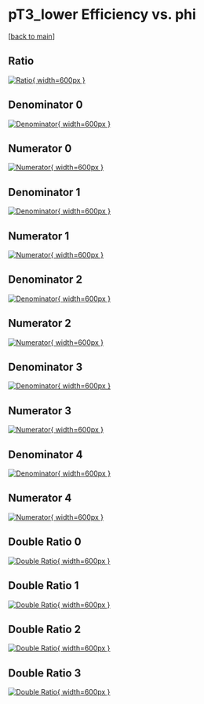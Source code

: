 # pT3_lower Efficiency vs. phi

[[back to main](./)]



## Ratio

[![Ratio](../mtv/var/pT3_lower_xtr_211_0_eff_phi.png){ width=600px }](../mtv/var/pT3_lower_xtr_211_0_eff_phi.pdf)

## Denominator 0

[![Denominator](../mtv/den/pT3_lower_xtr_211_0_eff_phi_den0.png){ width=600px }](../mtv/den/pT3_lower_xtr_211_0_eff_phi_den0.pdf)

## Numerator 0

[![Numerator](../mtv/num/pT3_lower_xtr_211_0_eff_phi_num0.png){ width=600px }](../mtv/num/pT3_lower_xtr_211_0_eff_phi_num0.pdf)

## Denominator 1

[![Denominator](../mtv/den/pT3_lower_xtr_211_0_eff_phi_den1.png){ width=600px }](../mtv/den/pT3_lower_xtr_211_0_eff_phi_den1.pdf)

## Numerator 1

[![Numerator](../mtv/num/pT3_lower_xtr_211_0_eff_phi_num1.png){ width=600px }](../mtv/num/pT3_lower_xtr_211_0_eff_phi_num1.pdf)

## Denominator 2

[![Denominator](../mtv/den/pT3_lower_xtr_211_0_eff_phi_den2.png){ width=600px }](../mtv/den/pT3_lower_xtr_211_0_eff_phi_den2.pdf)

## Numerator 2

[![Numerator](../mtv/num/pT3_lower_xtr_211_0_eff_phi_num2.png){ width=600px }](../mtv/num/pT3_lower_xtr_211_0_eff_phi_num2.pdf)

## Denominator 3

[![Denominator](../mtv/den/pT3_lower_xtr_211_0_eff_phi_den3.png){ width=600px }](../mtv/den/pT3_lower_xtr_211_0_eff_phi_den3.pdf)

## Numerator 3

[![Numerator](../mtv/num/pT3_lower_xtr_211_0_eff_phi_num3.png){ width=600px }](../mtv/num/pT3_lower_xtr_211_0_eff_phi_num3.pdf)

## Denominator 4

[![Denominator](../mtv/den/pT3_lower_xtr_211_0_eff_phi_den4.png){ width=600px }](../mtv/den/pT3_lower_xtr_211_0_eff_phi_den4.pdf)

## Numerator 4

[![Numerator](../mtv/num/pT3_lower_xtr_211_0_eff_phi_num4.png){ width=600px }](../mtv/num/pT3_lower_xtr_211_0_eff_phi_num4.pdf)

## Double Ratio 0

[![Double Ratio](../mtv/ratio/pT3_lower_xtr_211_0_eff_phi_ratio0.png){ width=600px }](../mtv/ratio/pT3_lower_xtr_211_0_eff_phi_ratio0.pdf)

## Double Ratio 1

[![Double Ratio](../mtv/ratio/pT3_lower_xtr_211_0_eff_phi_ratio1.png){ width=600px }](../mtv/ratio/pT3_lower_xtr_211_0_eff_phi_ratio1.pdf)

## Double Ratio 2

[![Double Ratio](../mtv/ratio/pT3_lower_xtr_211_0_eff_phi_ratio2.png){ width=600px }](../mtv/ratio/pT3_lower_xtr_211_0_eff_phi_ratio2.pdf)

## Double Ratio 3

[![Double Ratio](../mtv/ratio/pT3_lower_xtr_211_0_eff_phi_ratio3.png){ width=600px }](../mtv/ratio/pT3_lower_xtr_211_0_eff_phi_ratio3.pdf)


